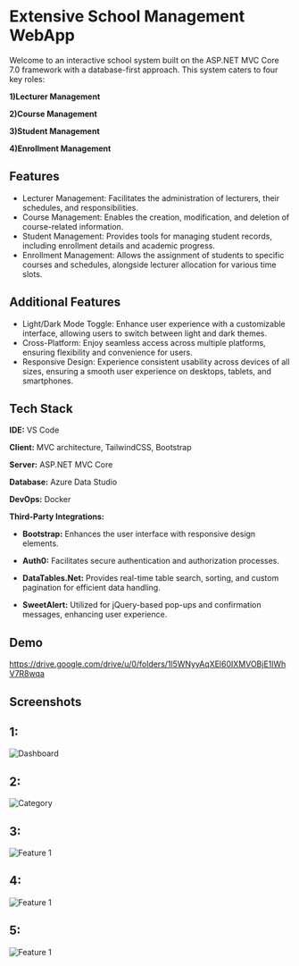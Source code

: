 
# Extensive School Management WebApp

Welcome to an interactive school system built on the ASP.NET MVC Core 7.0 framework with a database-first approach. This system caters to four key roles:

**1)Lecturer Management**

**2)Course Management**

**3)Student Management**

**4)Enrollment Management**




## Features

- Lecturer Management: Facilitates the administration of lecturers, their schedules, and responsibilities.
- Course Management: Enables the creation, modification, and deletion of course-related information.
- Student Management: Provides tools for managing student records, including enrollment details and academic progress.
- Enrollment Management: Allows the assignment of students to specific courses and schedules, alongside lecturer allocation for various time slots.


## Additional Features

- Light/Dark Mode Toggle: Enhance user experience with a customizable interface, allowing users to switch between light and dark themes.
- Cross-Platform: Enjoy seamless access across multiple platforms, ensuring flexibility and convenience for users.
- Responsive Design: Experience consistent usability across devices of all sizes, ensuring a smooth user experience on desktops, tablets, and smartphones.
## Tech Stack
**IDE:** VS Code

**Client:** MVC architecture, TailwindCSS, Bootstrap

**Server:** ASP.NET MVC Core

**Database:** Azure Data Studio

**DevOps:** Docker

**Third-Party Integrations:** 
- **Bootstrap:** Enhances the user interface with responsive design elements.

- **Auth0:** Facilitates secure authentication and authorization processes.

- **DataTables.Net:** Provides real-time table search, sorting, and custom pagination for efficient data handling.

- **SweetAlert:** Utilized for jQuery-based pop-ups and confirmation messages, enhancing user experience.


## Demo

https://drive.google.com/drive/u/0/folders/1l5WNyyAqXEl60IXMVOBjE1lWhV7R8wqa


## Screenshots

## 1:

![Dashboard](SchoolManagement-Screens/1.png)

## 2:

![Category](SchoolManagement-Screens/2.png)

## 3:

![Feature 1](SchoolManagement-Screens/3.png)

## 4:

![Feature 1](SchoolManagement-Screens/4.png)

## 5:

![Feature 1](SchoolManagement-Screens/5.png)



